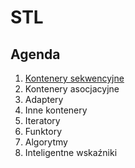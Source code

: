 # STL

## Agenda

1. <a href="1.kontenery_sekwencyjne.md">Kontenery sekwencyjne</a>
2. Kontenery asocjacyjne
3. Adaptery
4. Inne kontenery
5. Iteratory
6. Funktory
7. Algorytmy
8. Inteligentne wskaźniki
